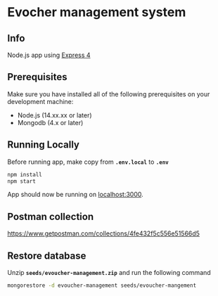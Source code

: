 # Evocher management system

## Info

Node.js app using [Express 4](http://expressjs.com/)

## Prerequisites

Make sure you have installed all of the following prerequisites on your development machine:

- Node.js (14.xx.xx or later)
- Mongodb (4.x or later)

## Running Locally

Before running app, make copy from **`.env.local`** to **`.env`**

```sh
npm install
npm start
```

App should now be running on [localhost:3000](http://localhost:3000/).

## Postman collection

https://www.getpostman.com/collections/4fe432f5c556e51566d5


## Restore database

Unzip **`seeds/evoucher-management.zip`**  and run the following command

```sh
mongorestore -d evoucher-management seeds/evoucher-mangement
```
